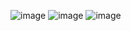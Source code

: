 ![image](https://cloud.githubusercontent.com/assets/25724952/22915688/97254702-f2ab-11e6-802b-b970652d7ed1.png)
![image](https://cloud.githubusercontent.com/assets/25724952/22915703/af512936-f2ab-11e6-9a4c-38aeaf10b5f8.png)
![image](https://cloud.githubusercontent.com/assets/25724952/22915706/b52624ce-f2ab-11e6-9a8f-dfa1b89639ff.png)

